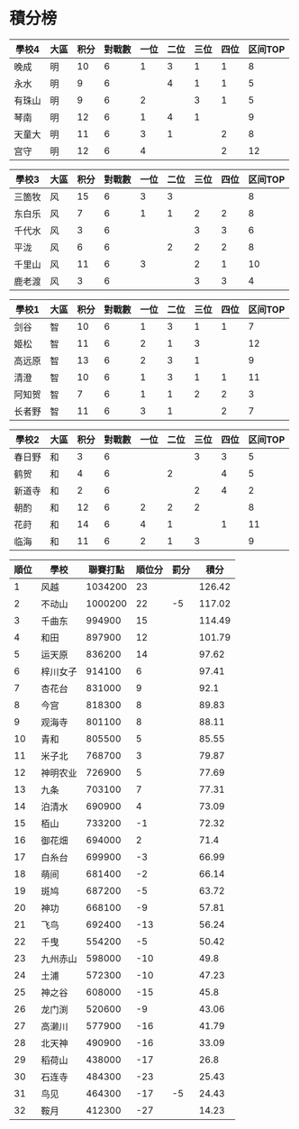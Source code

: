 # 積分榜

| 學校4  | 大區 | 积分 | 對戰數 | 一位 | 二位 | 三位 | 四位 | 区间TOP |
| ------ | ---- | ---- | ------ | ---- | ---- | ---- | ---- | ------- |
| 晚成   | 明   | 10   | 6      | 1    | 3    | 1    | 1    | 8       |
| 永水   | 明   | 9    | 6      |      | 4    | 1    | 1    | 5       |
| 有珠山 | 明   | 9    | 6      | 2    |      | 3    | 1    | 5       |
| 琴南   | 明   | 12   | 6      | 1    | 4    | 1    |      | 9       |
| 天童大 | 明   | 11   | 6      | 3    | 1    |      | 2    | 8       |
| 宫守   | 明   | 12    | 6      | 4    |      |      | 2    | 12       |

| 學校3  | 大區 | 积分 | 對戰數 | 一位 | 二位 | 三位 | 四位 | 区间TOP |
| ------ | ---- | ---- | ------ | ---- | ---- | ---- | ---- | ------- |
| 三箇牧 | 风   | 15   | 6      | 3    | 3    |      |      | 8       |
| 东白乐 | 风   | 7    | 6      | 1    | 1    | 2    | 2    | 8       |
| 千代水 | 风   | 3    | 6      |      |      | 3    | 3    | 6       |
| 平泷   | 风   | 6    | 6      |      | 2    | 2    | 2    | 8       |
| 千里山 | 风   | 11   | 6      | 3    |      | 2    | 1    | 10       |
| 鹿老渡 | 风   | 3    | 6      |      |      | 3    | 3    | 4       |

| 學校1  | 大區 | 积分 | 對戰數 | 一位 | 二位 | 三位 | 四位 | 区间TOP |
| ------ | ---- | ---- | ------ | ---- | ---- | ---- | ---- | ------- |
| 剑谷   | 智   | 10   | 6      | 1    | 3    | 1    | 1    | 7       |
| 姬松   | 智   | 11   | 6      | 2    | 1    | 3    |      | 12      |
| 高远原 | 智   | 13   | 6      | 2    | 3    | 1    |      | 9       |
| 清澄   | 智   | 10   | 6      | 1    | 3    | 1    | 1    | 11      |
| 阿知贺 | 智   | 7    | 6      | 1    | 1    | 2    | 2    | 3       |
| 长者野 | 智   | 11   | 6      | 3    | 1    |      | 2    | 7       |

| 學校2  | 大區 | 积分 | 對戰數 | 一位 | 二位 | 三位 | 四位 | 区间TOP |
| ------ | ---- | ---- | ------ | ---- | ---- | ---- | ---- | ------- |
| 春日野 | 和   | 3    | 6      |      |      | 3    | 3    | 5       |
| 鹤贺   | 和   | 4    | 6      |      | 2    |      | 4    | 5       |
| 新道寺 | 和   | 2    | 6      |      |      | 2    | 4    | 2       |
| 朝酌   | 和   | 12   |6       | 2    | 2    | 2    |      | 8       |
| 花莳   | 和   | 14   | 6      | 4    | 1    |      | 1    | 11      |
| 临海   | 和   | 11   | 6      | 2    | 1    | 3    |      | 9       |

順位|學校|聯賽打點|順位分|罰分|積分
-|-|-|-|-|-
1|风越|1034200|23||126.42
2|不动山|1000200|22|-5|117.02
3|千曲东|994900|15||114.49
4|和田|897900|12||101.79
5|运天原|836200|14||97.62
6|梓川女子|914100|6||97.41
7|杏花台|831000|9||92.1
8|今宫|818300|8||89.83
9|观海寺|801100|8||88.11
10|青和|805500|5||85.55
11|米子北|768700|3||79.87
12|神明农业|726900|5||77.69
13|九条|703100|7||77.31
14|泊清水|690900|4||73.09
15|栢山|733200|-1||72.32
16|御花畑|694000|2||71.4
17|白糸台|699900|-3||66.99
18|萌间|681400|-2||66.14
19|斑鸠|687200|-5||63.72
20|神功|668100|-9||57.81
21|飞鸟|692400|-13||56.24
22|千曳|554200|-5||50.42
23|九州赤山|598000|-10||49.8
24|土浦|572300|-10||47.23
25|神之谷|608000|-15||45.8
26|龙门渕|520600|-9||43.06
27|高濑川|577900|-16||41.79
28|北天神|490900|-16||33.09
29|稻荷山|438000|-17||26.8
30|石连寺|484300|-23||25.43
31|鸟见|464300|-17|-5|24.43
32|鞍月|412300|-27||14.23
